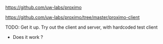 https://github.com/uw-labs/proximo

https://github.com/uw-labs/proximo/tree/master/proximo-client

TODO:
Get it up.
Try out the client and server, with hardcoded test client
- Does it work ?

